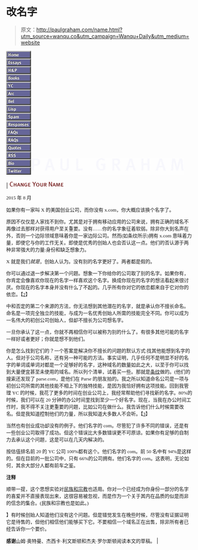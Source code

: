 # 改名字

> 原文：<http://paulgraham.com/name.html?utm_source=wanqu.co&utm_campaign=Wanqu+Daily&utm_medium=website>

<map name="ab4f5f1ebf0b49"></map>![](img/a0f1361221ce4c6d1998d3d6aab3dd44.png)![](img/8d3e2ed0481e98d8caf9e05e7f96baf2.png)[![](img/bb6b4251ef0196595991ac83b62de1fb.png)](index.html)

| ![Change Your Name](img/14f67b59280b7629007f8b3ae74d7f97.png)

<font size="2" face="verdana">2015 年 8 月

如果你有一家叫 X 的美国创业公司，而你没有 x.com，你大概应该换个名字了。

原因不仅仅是人家找不到你。尤其是对于拥有移动应用的公司来说，拥有正确的域名不再像过去那样对获得用户至关重要。没有……你的名字象征着软弱。除非你大到名声在外，否则一个边际领域意味着你是一家边际公司。然而(如条纹所示)拥有 x.com 意味着力量，即使它与你的工作无关。即使是优秀的创始人也会否认这一点。他们的否认源于两种非常强大的力量:身份和缺乏想象力。

X 就是我们*就是*，创始人认为。没有别的名字更好了。两者都是假的。

你可以通过退一步解决第一个问题。想象一下你给你的公司取了别的名字。如果你有，你肯定会像喜欢你现在的名字一样喜欢这个名字。换成你现在的名字的想法看起来很讨厌。你现在的名字本身并没有什么了不起的。几乎所有你对它的依恋都来自于它对你的依恋。<font>【[<font>2</font>](#f1n)】</font>

中和否定的第二个来源的方法，你无法想到其他潜在的名字，就是承认你不擅长命名。命名是一项完全独立的技能，与成为一名优秀创始人所需的技能完全不同。你可以成为一名伟大的初创公司创始人，但却不擅长为公司想名字。

一旦你承认了这一点，你就不再相信你可以被称为别的什么了。有很多其他可能的名字一样好或者更好；你就是想不到他们。

你是怎么找到它们的？一个答案是解决你不擅长的问题的默认方式:找其他能想到名字的人。但对于公司名称，还有另一种可能的方法。事实证明，几乎任何不是明显不好的名字的单词或单词对都是一个足够好的名字，这种域名的数量如此之大，以至于你可以找到大量便宜甚至未使用的域名。所以列个清单，试着买一些。那就是[条纹](http://www.quora.com/How-did-Stripe-come-up-with-its-name?share=1)做的。(他们的搜索还发现了 parse.com，是他们在 Parse 的朋友拍的。我之所以知道命名公司是一项与初创公司所需的其他技能不相上下的独特技能，是因为我恰好拥有这项技能。回到我管理 YC 的时候，我花了更多的时间在创业公司上，我经常帮助他们寻找新的名字。80%的时候，我们可以在 20 分钟的办公时间里找到至少一个好名字。现在，当我在办公时间工作时，我不得不关注更重要的问题，比如公司在做什么。我告诉他们什么时候需要改名。但是我知道控制他们的力量，所以我知道大多数人不会听。<font>【[<font>3</font>](#f1n)】</font>

当然也有创业成功却没有的例子。他们名字的 com。尽管犯了许多不同的错误，还是有一些创业公司取得了成功。但这个错误比大多数错误更不可原谅。如果你有足够的自制力去承认这个问题，这是可以在几天内解决的。

按估值排名前 20 的 YC 公司 100%都有这个。他们名字的 com。前 50 名中有 94%是这样的。但在目前的一批公司中，只有 66%的公司拥有。他们名字的 com。这表明，无论如何，其余大部分人都有前车之鉴。

**注释**

顺带一提，这个思想实验对[民族和宗教](identity.html)也适用。你对一个已经成为你身份一部分的名字的喜爱并不直接表现出来，这很容易被忽视，而是作为一个关于其内在品质的似是而非的信念的集合。(民族和宗教也是如此。)

】有时候创始人知道他们没有这个问题。但是错觉发生在晚些时候，尽管没有证据证明它是待售的，但他们相信他们能够买下它。不要相信一个域名正在出售，除非所有者已经告诉你一个要价。

**感谢**山姆·奥特曼、杰西卡·利文斯顿和杰夫·罗尔斯顿阅读本文的草稿。</font>  |